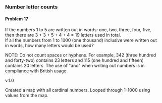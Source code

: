 <h3>Number letter counts</h3>
<h4>Problem 17</h4>
<p>If the numbers 1 to 5 are written out in words: one, two, three, four, five, then there are 3 + 3 + 5 + 4 + 4 = 19 letters used in total.</br>
If all the numbers from 1 to 1000 (one thousand) inclusive were written out in words, how many letters would be used?</p>
<p>NOTE: Do not count spaces or hyphens. For example, 342 (three hundred and forty-two) contains 23 letters and 115 (one hundred and fifteen) contains 20 letters. The use of "and" when writing out numbers is in compliance with British usage.</p>

<p>v.1.0</p>
<p>Created a map with all cardinal numbers. Looped through 1-1000 using values from the map.</p>